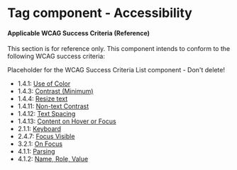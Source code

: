 # Tag component - Accessibility

#### Applicable WCAG Success Criteria (Reference)

This section is for reference only. This component intends to conform to the following WCAG success criteria:

<dummy-wcag-success-criteria-list data-list="1.4.1|1.4.3|1.4.4|1.4.11|1.4.12|1.4.13|2.1.1|2.4.7|3.2.1|4.1.1|4.1.2">Placeholder for the WCAG Success Criteria List component - Don't delete!</dummy-wcag-success-criteria-list>

*   1.4.1: [Use of Color](https://www.w3.org/WAI/WCAG21/Understanding/use-of-color.html)
*   1.4.3: [Contrast (Minimum)](https://www.w3.org/WAI/WCAG21/Understanding/contrast-minimum.html)
*   1.4.4: [Resize text](https://www.w3.org/WAI/WCAG21/Understanding/resize-text.html)
*   1.4.11: [Non-text Contrast](https://www.w3.org/WAI/WCAG21/Understanding/non-text-contrast.html)
*   1.4.12: [Text Spacing](https://www.w3.org/WAI/WCAG21/Understanding/text-spacing.html)
*   1.4.13: [Content on Hover or Focus](https://www.w3.org/WAI/WCAG21/Understanding/content-on-hover-or-focus.html)
*   2.1.1: [Keyboard](https://www.w3.org/WAI/WCAG21/Understanding/keyboard.html)
*   2.4.7: [Focus Visible](https://www.w3.org/WAI/WCAG21/Understanding/focus-visible.html)
*   3.2.1: [On Focus](https://www.w3.org/WAI/WCAG21/Understanding/on-focus.html)
*   4.1.1: [Parsing](https://www.w3.org/WAI/WCAG21/Understanding/parsing.html)
*   4.1.2: [Name, Role, Value](https://www.w3.org/WAI/WCAG21/Understanding/name-role-value.html)